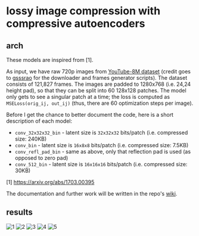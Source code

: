 # lossy image compression with compressive autoencoders

## arch
These models are inspired from [1].

As input, we have raw 720p images from [YouTube-8M dataset](https://research.google.com/youtube8m/) (credit goes to [gsssrao](https://github.com/gsssrao/youtube-8m-videos-frames) for the downloader and frames generator scripts). The dataset consists of 121,827 frames.
The images are padded to 1280x768 (i.e. 24,24 height pad), so that they can be split into 60 128x128 patches.
The model only gets to see a singular patch at a time; the loss is computed as `MSELoss(orig_ij, out_ij)` (thus, there are 60 optimization steps per image).

Before I get the chance to better document the code, here is a short description of each model:

 - `conv_32x32x32_bin`  - latent size is `32x32x32` bits/patch (i.e. compressed size: 240KB)
 - `conv_bin` - latent size is `16x8x8` bits/patch (i.e. compressed size: 7.5KB)
 - `conv_refl_pad_bin` - same as above, only that reflection pad is used (as opposed to zero pad)
 - `conv_512_bin` - latent size is `16x16x16` bits/patch (i.e. compressed size: 30KB)

[1] https://arxiv.org/abs/1703.00395

The documentation and further work will be written in the repo's [wiki](https://github.com/alexandru-dinu/cae/wiki).

## results

![1](https://i.imgur.com/GWDbay4.png)
![2](https://i.imgur.com/KNi7fkh.jpg)
![3](https://i.imgur.com/LDSoBKb.jpg)
![4](https://i.imgur.com/cBJbLKg.jpg)
![5](https://i.imgur.com/ARbPB86.jpg)

